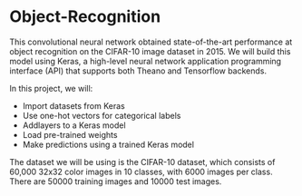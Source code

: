 # Object-Recognition

This convolutional neural network obtained state-of-the-art performance at object recognition on the CIFAR-10 image dataset in 2015. We will build this model using Keras, a high-level neural network application programming interface (API) that supports both Theano and Tensorflow backends.

In this project, we will:

- Import datasets from Keras
- Use one-hot vectors for categorical labels
- Addlayers to a Keras model
- Load pre-trained weights
- Make predictions using a trained Keras model

The dataset we will be using is the CIFAR-10 dataset, which consists of 60,000 32x32 color images in 10 classes, with 6000 images per class. There are 50000 training images and 10000 test images.
